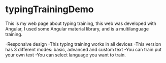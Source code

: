 # typingTrainingDemo
This is my web page about typing training,  this web was developed with Angular, I used some Angular material library, and is a multilanguage training.

-Responsive design
-This typing training works in all devices
-This version has 3 different modes: basic, advanced and custom text
-You can train put your own text
-You can select language you want to train.
